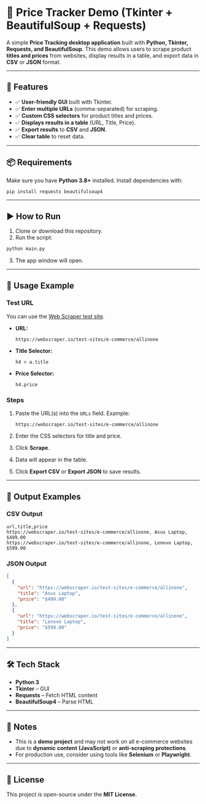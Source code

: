 # 🛒 Price Tracker Demo (Tkinter + BeautifulSoup + Requests)

A simple **Price Tracking desktop application** built with **Python, Tkinter, Requests, and BeautifulSoup**.
This demo allows users to scrape product **titles and prices** from websites, display results in a table, and export data in **CSV** or **JSON** format.

---

## 🚀 Features

* ✅ **User-friendly GUI** built with Tkinter.
* ✅ **Enter multiple URLs** (comma-separated) for scraping.
* ✅ **Custom CSS selectors** for product titles and prices.
* ✅ **Displays results in a table** (URL, Title, Price).
* ✅ **Export results** to **CSV** and **JSON**.
* ✅ **Clear table** to reset data.

---

## 📦 Requirements

Make sure you have **Python 3.8+** installed.
Install dependencies with:

```bash
pip install requests beautifulsoup4
```

---

## ▶️ How to Run

1. Clone or download this repository.
2. Run the script:

```bash
python main.py
```

3. The app window will open.

---

## 📝 Usage Example

### Test URL

You can use the [Web Scraper test site](https://webscraper.io/test-sites/e-commerce/allinone).

* **URL:**

  ```
  https://webscraper.io/test-sites/e-commerce/allinone
  ```
* **Title Selector:**

  ```
  h4 > a.title
  ```
* **Price Selector:**

  ```
  h4.price
  ```

### Steps

1. Paste the URL(s) into the `URLs` field.
   Example:

   ```
   https://webscraper.io/test-sites/e-commerce/allinone
   ```
2. Enter the CSS selectors for title and price.
3. Click **Scrape**.
4. Data will appear in the table.
5. Click **Export CSV** or **Export JSON** to save results.

---

## 📂 Output Examples

### CSV Output

```csv
url,title,price
https://webscraper.io/test-sites/e-commerce/allinone, Asus Laptop, $499.00
https://webscraper.io/test-sites/e-commerce/allinone, Lenovo Laptop, $599.00
```

### JSON Output

```json
[
  {
    "url": "https://webscraper.io/test-sites/e-commerce/allinone",
    "title": "Asus Laptop",
    "price": "$499.00"
  },
  {
    "url": "https://webscraper.io/test-sites/e-commerce/allinone",
    "title": "Lenovo Laptop",
    "price": "$599.00"
  }
]
```

---

## 🛠️ Tech Stack

* **Python 3**
* **Tkinter** – GUI
* **Requests** – Fetch HTML content
* **BeautifulSoup4** – Parse HTML

---

## 📌 Notes

* This is a **demo project** and may not work on all e-commerce websites due to **dynamic content (JavaScript)** or **anti-scraping protections**.
* For production use, consider using tools like **Selenium** or **Playwright**.

---

## 📜 License

This project is open-source under the **MIT License**.

